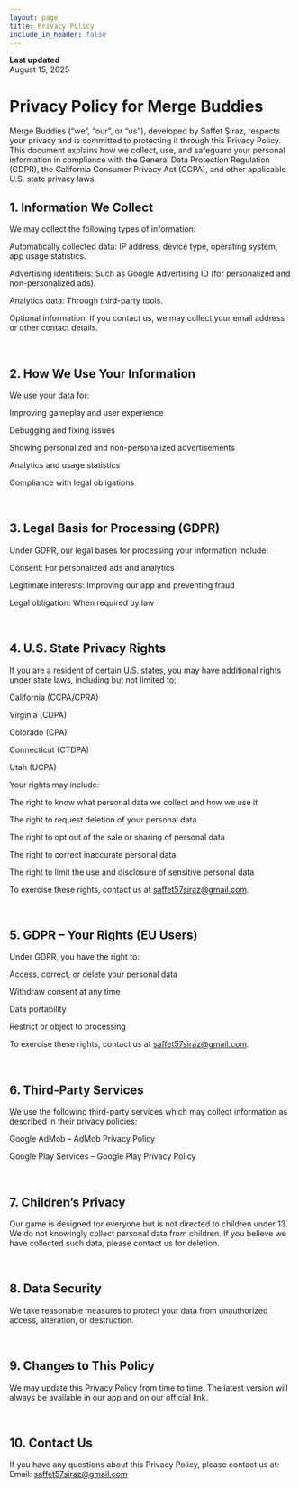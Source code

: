 ```yaml
---
layout: page
title: Privacy Policy
include_in_header: false
---
```


**Last updated**  
August 15, 2025 

# Privacy Policy for Merge Buddies 
Merge Buddies (“we”, “our”, or “us”), developed by Saffet Şiraz, respects your privacy and is committed to protecting it through this Privacy Policy. This document explains how we collect, use, and safeguard your personal information in compliance with the General Data Protection Regulation (GDPR), the California Consumer Privacy Act (CCPA), and other applicable U.S. state privacy laws.


## 1. Information We Collect
We may collect the following types of information:

Automatically collected data: IP address, device type, operating system, app usage statistics.

Advertising identifiers: Such as Google Advertising ID (for personalized and non-personalized ads).

Analytics data: Through third-party tools.

Optional information: If you contact us, we may collect your email address or other contact details.

<br>

## 2. How We Use Your Information
We use your data for:

Improving gameplay and user experience

Debugging and fixing issues

Showing personalized and non-personalized advertisements

Analytics and usage statistics

Compliance with legal obligations

<br>

## 3. Legal Basis for Processing (GDPR)
Under GDPR, our legal bases for processing your information include:

Consent: For personalized ads and analytics

Legitimate interests: Improving our app and preventing fraud

Legal obligation: When required by law

<br>

## 4. U.S. State Privacy Rights
If you are a resident of certain U.S. states, you may have additional rights under state laws, including but not limited to:

California (CCPA/CPRA)

Virginia (CDPA)

Colorado (CPA)

Connecticut (CTDPA)

Utah (UCPA)


Your rights may include:

The right to know what personal data we collect and how we use it

The right to request deletion of your personal data

The right to opt out of the sale or sharing of personal data

The right to correct inaccurate personal data

The right to limit the use and disclosure of sensitive personal data

To exercise these rights, contact us at saffet57siraz@gmail.com.

<br>

## 5. GDPR – Your Rights (EU Users)
Under GDPR, you have the right to:

Access, correct, or delete your personal data

Withdraw consent at any time

Data portability

Restrict or object to processing

To exercise these rights, contact us at saffet57siraz@gmail.com.

<br>

## 6. Third-Party Services
We use the following third-party services which may collect information as described in their privacy policies:

Google AdMob – AdMob Privacy Policy

Google Play Services – Google Play Privacy Policy

<br>

## 7. Children’s Privacy
Our game is designed for everyone but is not directed to children under 13. We do not knowingly collect personal data from children. If you believe we have collected such data, please contact us for deletion.

<br>

## 8. Data Security
We take reasonable measures to protect your data from unauthorized access, alteration, or destruction.

<br>

## 9. Changes to This Policy
We may update this Privacy Policy from time to time. The latest version will always be available in our app and on our official link.

<br>

## 10. Contact Us
If you have any questions about this Privacy Policy, please contact us at:
Email: saffet57siraz@gmail.com

